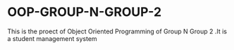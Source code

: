 # OOP-GROUP-N-GROUP-2
This is the proect of Object Oriented Programming of Group N Group 2 .It is a student management system
